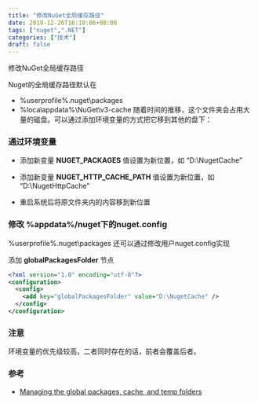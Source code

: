 ```yaml
---
title: "修改NuGet全局缓存路径"
date: 2019-12-26T16:10:06+08:00
tags: ["nuget",".NET"]
categories: ["技术"]
draft: false
---
```

修改NuGet全局缓存路径<!--more-->

Nuget的全局缓存路径默认在

* %userprofile%.nuget\packages
* %localappdata%\NuGet\v3-cache
随着时间的推移，这个文件夹会占用大量的磁盘。可以通过添加环境变量的方式把它移到其他的盘下：

### 通过环境变量
* 添加新变量 **NUGET_PACKAGES** 值设置为新位置，如 “D:\NugetCache”

* 添加新变量 **NUGET_HTTP_CACHE_PATH** 值设置为新位置，如 “D:\NugetHttpCache”

* 重启系统后将原文件夹内的内容移到新位置

### 修改 %appdata%/nuget下的nuget.config
%userprofile%.nuget\packages 还可以通过修改用户nuget.config实现

添加 **globalPackagesFolder** 节点
```xml
<?xml version="1.0" encoding="utf-8"?>
<configuration>
  <config>
    <add key="globalPackagesFolder" value="D:\NugetCache" />
  </config>
</configuration>
```
### 注意
环境变量的优先级较高，二者同时存在的话，前者会覆盖后者。

### 参考
* [Managing the global packages, cache, and temp folders](https://docs.microsoft.com/en-us/nuget/consume-packages/managing-the-global-packages-and-cache-folders)